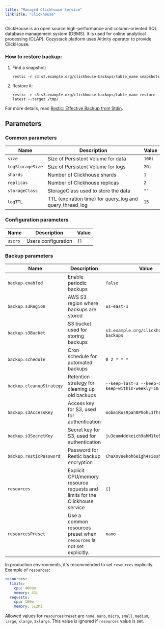 ```yaml
---
title: "Managed Clickhouse Service"
linkTitle: "Clickhouse"
---
```



ClickHouse is an open source high-performance and column-oriented SQL database management system (DBMS).
It is used for online analytical processing (OLAP).
Cozystack platform uses Altinity operator to provide ClickHouse.

### How to restore backup:

1. Find a snapshot:
    ```
    restic -r s3:s3.example.org/clickhouse-backups/table_name snapshots
    ```

2.  Restore it:
    ```
    restic -r s3:s3.example.org/clickhouse-backups/table_name restore latest --target /tmp/
    ```

For more details, read [Restic: Effective Backup from Stdin](https://blog.aenix.io/restic-effective-backup-from-stdin-4bc1e8f083c1).

## Parameters

### Common parameters

| Name             | Description                                              | Value  |
| ---------------- | -------------------------------------------------------- | ------ |
| `size`           | Size of Persistent Volume for data                       | `10Gi` |
| `logStorageSize` | Size of Persistent Volume for logs                       | `2Gi`  |
| `shards`         | Number of Clickhouse shards                              | `1`    |
| `replicas`       | Number of Clickhouse replicas                            | `2`    |
| `storageClass`   | StorageClass used to store the data                      | `""`   |
| `logTTL`         | TTL (expiration time) for query_log and query_thread_log | `15`   |

### Configuration parameters

| Name    | Description         | Value |
| ------- | ------------------- | ----- |
| `users` | Users configuration | `{}`  |

### Backup parameters

| Name                     | Description                                                                 | Value                                                  |
| ------------------------ | --------------------------------------------------------------------------- | ------------------------------------------------------ |
| `backup.enabled`         | Enable periodic backups                                                     | `false`                                                |
| `backup.s3Region`        | AWS S3 region where backups are stored                                      | `us-east-1`                                            |
| `backup.s3Bucket`        | S3 bucket used for storing backups                                          | `s3.example.org/clickhouse-backups`                    |
| `backup.schedule`        | Cron schedule for automated backups                                         | `0 2 * * *`                                            |
| `backup.cleanupStrategy` | Retention strategy for cleaning up old backups                              | `--keep-last=3 --keep-daily=3 --keep-within-weekly=1m` |
| `backup.s3AccessKey`     | Access key for S3, used for authentication                                  | `oobaiRus9pah8PhohL1ThaeTa4UVa7gu`                     |
| `backup.s3SecretKey`     | Secret key for S3, used for authentication                                  | `ju3eum4dekeich9ahM1te8waeGai0oog`                     |
| `backup.resticPassword`  | Password for Restic backup encryption                                       | `ChaXoveekoh6eigh4siesheeda2quai0`                     |
| `resources`              | Explicit CPU/memory resource requests and limits for the Clickhouse service | `{}`                                                   |
| `resourcesPreset`        | Use a common resources preset when `resources` is not set explicitly.       | `nano`                                                 |


In production environments, it's recommended to set `resources` explicitly.
Example of `resources`:

```yaml
resources:
  limits:
    cpu: 4000m
    memory: 4Gi
  requests:
    cpu: 100m
    memory: 512Mi
```

Allowed values for `resourcesPreset` are `none`, `nano`, `micro`, `small`, `medium`, `large`, `xlarge`, `2xlarge`.
This value is ignored if `resources` value is set. 
